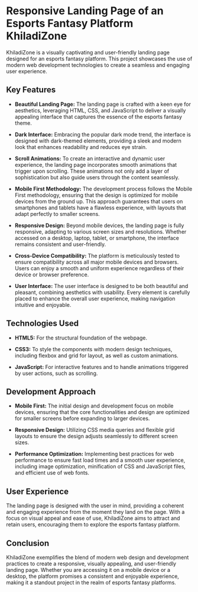 # Responsive Landing Page of an Esports Fantasy Platform KhiladiZone

KhiladiZone is a visually captivating and user-friendly landing page designed for an esports fantasy platform. This project showcases the use of modern web development technologies to create a seamless and engaging user experience.

## Key Features

- **Beautiful Landing Page:** The landing page is crafted with a keen eye for aesthetics, leveraging HTML, CSS, and JavaScript to deliver a visually appealing interface that captures the essence of the esports fantasy theme.
  
- **Dark Interface:** Embracing the popular dark mode trend, the interface is designed with dark-themed elements, providing a sleek and modern look that enhances readability and reduces eye strain.
  
- **Scroll Animations:** To create an interactive and dynamic user experience, the landing page incorporates smooth animations that trigger upon scrolling. These animations not only add a layer of sophistication but also guide users through the content seamlessly.
  
- **Mobile First Methodology:** The development process follows the Mobile First methodology, ensuring that the design is optimized for mobile devices from the ground up. This approach guarantees that users on smartphones and tablets have a flawless experience, with layouts that adapt perfectly to smaller screens.
  
- **Responsive Design:** Beyond mobile devices, the landing page is fully responsive, adapting to various screen sizes and resolutions. Whether accessed on a desktop, laptop, tablet, or smartphone, the interface remains consistent and user-friendly.
  
- **Cross-Device Compatibility:** The platform is meticulously tested to ensure compatibility across all major mobile devices and browsers. Users can enjoy a smooth and uniform experience regardless of their device or browser preference.
  
- **User Interface:** The user interface is designed to be both beautiful and pleasant, combining aesthetics with usability. Every element is carefully placed to enhance the overall user experience, making navigation intuitive and enjoyable.

## Technologies Used

- **HTML5:** For the structural foundation of the webpage.
  
- **CSS3:** To style the components with modern design techniques, including flexbox and grid for layout, as well as custom animations.
  
- **JavaScript:** For interactive features and to handle animations triggered by user actions, such as scrolling.

## Development Approach

- **Mobile First:** The initial design and development focus on mobile devices, ensuring that the core functionalities and design are optimized for smaller screens before expanding to larger devices.
  
- **Responsive Design:** Utilizing CSS media queries and flexible grid layouts to ensure the design adjusts seamlessly to different screen sizes.
  
- **Performance Optimization:** Implementing best practices for web performance to ensure fast load times and a smooth user experience, including image optimization, minification of CSS and JavaScript files, and efficient use of web fonts.

## User Experience

The landing page is designed with the user in mind, providing a coherent and engaging experience from the moment they land on the page. With a focus on visual appeal and ease of use, KhiladiZone aims to attract and retain users, encouraging them to explore the esports fantasy platform.

## Conclusion

KhiladiZone exemplifies the blend of modern web design and development practices to create a responsive, visually appealing, and user-friendly landing page. Whether you are accessing it on a mobile device or a desktop, the platform promises a consistent and enjoyable experience, making it a standout project in the realm of esports fantasy platforms.
